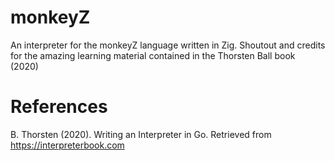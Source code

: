 # monkeyZ
An interpreter for the monkeyZ language written in Zig. Shoutout and credits for the amazing learning material contained in the Thorsten Ball book (2020) 


# References
B. Thorsten (2020). Writing an Interpreter in Go. Retrieved from https://interpreterbook.com
